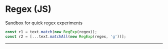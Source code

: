 # Regex (JS)

Sandbox for quick regex experiments 

```js
const r1 = text.match(new RegExp(regex));
const r2 = [...text.matchAll(new RegExp(regex, 'g'))];
```

---